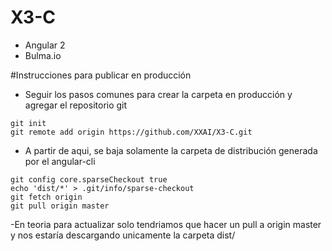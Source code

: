 # X3-C

- Angular 2
- Bulma.io

#Instrucciones para publicar en producción


- Seguir los pasos comunes para crear la carpeta en producción y agregar el repositorio git
```
git init
git remote add origin https://github.com/XXAI/X3-C.git
```

- A partir de aqui, se baja solamente la carpeta de distribución generada por el angular-cli
```
git config core.sparseCheckout true
echo 'dist/*' > .git/info/sparse-checkout
git fetch origin
git pull origin master
```

-En teoria para actualizar solo tendriamos que hacer un pull a origin master y nos estaría descargando unicamente la carpeta dist/